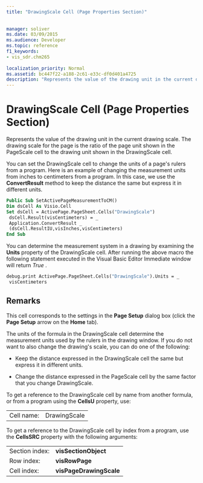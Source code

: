 ```yaml
---
title: "DrawingScale Cell (Page Properties Section)"
 
 
manager: soliver
ms.date: 03/09/2015
ms.audience: Developer
ms.topic: reference
f1_keywords:
- vis_sdr.chm265
 
localization_priority: Normal
ms.assetid: bc447f22-a188-2c61-e33c-df0d401a4725
description: "Represents the value of the drawing unit in the current drawing scale. The drawing scale for the page is the ratio of the page unit shown in the PageScale cell to the drawing unit shown in the DrawingScale cell."
---
```


# DrawingScale Cell (Page Properties Section)

Represents the value of the drawing unit in the current drawing scale. The drawing scale for the page is the ratio of the page unit shown in the PageScale cell to the drawing unit shown in the DrawingScale cell.
  
You can set the DrawingScale cell to change the units of a page's rulers from a program. Here is an example of changing the measurement units from inches to centimeters from a program. In this case, we use the **ConvertResult** method to keep the distance the same but express it in different units. 
  
```vb
Public Sub SetActivePageMeasurementToCM() 
Dim dsCell As Visio.Cell 
Set dsCell = ActivePage.PageSheet.Cells("DrawingScale") 
 dsCell.Result(visCentimeters) = _ 
 Application.ConvertResult _ 
 (dsCell.ResultIU,visInches,visCentimeters) 
End Sub 
```

You can determine the measurement system in a drawing by examining the **Units** property of the DrawingScale cell. After running the above macro the following statement executed in the Visual Basic Editor Immediate window will return  *True*  . 
  
```vb
debug.print ActivePage.PageSheet.Cells("DrawingScale").Units = _ 
 visCentimeters 
```

## Remarks

This cell corresponds to the settings in the **Page Setup** dialog box (click the **Page Setup** arrow on the **Home** tab). 
  
The units of the formula in the DrawingScale cell determine the measurement units used by the rulers in the drawing window. If you do not want to also change the drawing's scale, you can do one of the following:
  
- Keep the distance expressed in the DrawingScale cell the same but express it in different units.
    
- Change the distance expressed in the PageScale cell by the same factor that you change DrawingScale.
    
To get a reference to the DrawingScale cell by name from another formula, or from a program using the **CellsU** property, use: 
  
|||
|:-----|:-----|
|Cell name:  <br/> |DrawingScale  <br/> |
   
To get a reference to the DrawingScale cell by index from a program, use the **CellsSRC** property with the following arguments: 
  
|||
|:-----|:-----|
|Section index:  <br/> |**visSectionObject** <br/> |
|Row index:  <br/> |**visRowPage** <br/> |
|Cell index:  <br/> |**visPageDrawingScale** <br/> |
   

